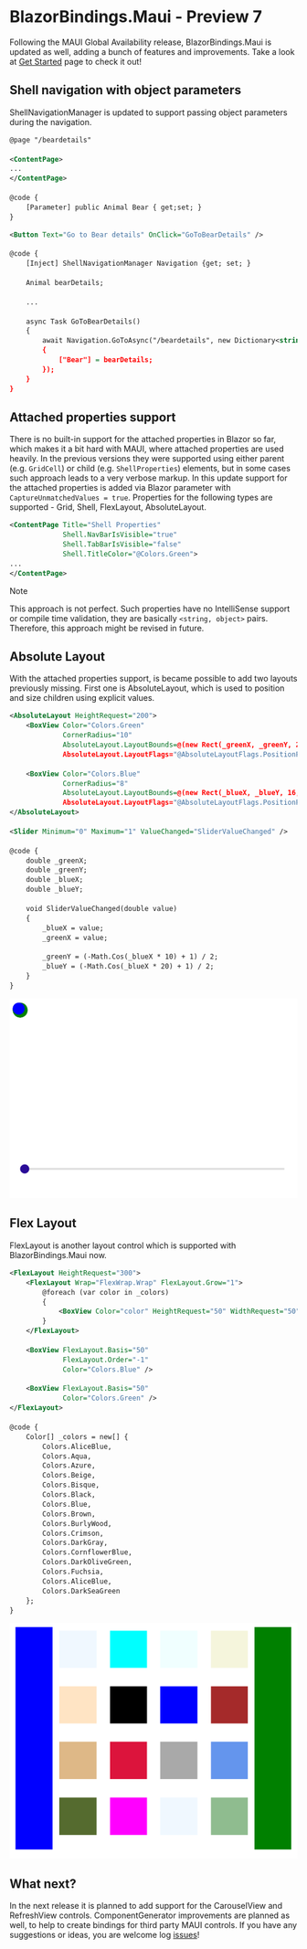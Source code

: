 # BlazorBindings.Maui - Preview 7

Following the MAUI Global Availability release, BlazorBindings.Maui is updated as well, adding a bunch of features and improvements. Take a look at [Get Started](../get-started.md) page to check it out!

## Shell navigation with object parameters

ShellNavigationManager is updated to support passing object parameters during the navigation.
```xml
@page "/beardetails"

<ContentPage>
...
</ContentPage>

@code {
    [Parameter] public Animal Bear { get;set; }
}
```

```xml
<Button Text="Go to Bear details" OnClick="GoToBearDetails" />

@code {
    [Inject] ShellNavigationManager Navigation {get; set; }

    Animal bearDetails;

    ...

    async Task GoToBearDetails()
    {
        await Navigation.GoToAsync("/beardetails", new Dictionary<string, object>
        {
            ["Bear"] = bearDetails;
        });
    }
}
```

## Attached properties support
There is no built-in support for the attached properties in Blazor so far, which makes it a bit hard with MAUI, where attached properties are used heavily. In the previous versions they were supported using either parent (e.g. `GridCell`) or child (e.g. `ShellProperties`) elements, but in some cases such approach leads to a very verbose markup. In this update support for the attached properties is added via Blazor parameter with `CaptureUnmatchedValues = true`. Properties for the following types are supported - Grid, Shell, FlexLayout, AbsoluteLayout.
```xml
<ContentPage Title="Shell Properties"
             Shell.NavBarIsVisible="true"
             Shell.TabBarIsVisible="false"
             Shell.TitleColor="@Colors.Green">
...
</ContentPage>
```
> [!NOTE]
> This approach is not perfect. Such properties have no IntelliSense support or compile time validation, they are basically `<string, object>` pairs. Therefore, this approach might be revised in future.

## Absolute Layout
With the attached properties support, is became possible to add two layouts previously missing. First one is AbsoluteLayout, which is used to position and size children using explicit values.
```xml
<AbsoluteLayout HeightRequest="200">
    <BoxView Color="Colors.Green"
             CornerRadius="10"
             AbsoluteLayout.LayoutBounds=@(new Rect(_greenX, _greenY, 20, 20))
             AbsoluteLayout.LayoutFlags="@AbsoluteLayoutFlags.PositionProportional" />

    <BoxView Color="Colors.Blue"
             CornerRadius="8"
             AbsoluteLayout.LayoutBounds=@(new Rect(_blueX, _blueY, 16, 16))
             AbsoluteLayout.LayoutFlags="@AbsoluteLayoutFlags.PositionProportional" />
</AbsoluteLayout>

<Slider Minimum="0" Maximum="1" ValueChanged="SliderValueChanged" />

@code {
    double _greenX;
    double _greenY;
    double _blueX;
    double _blueY;

    void SliderValueChanged(double value)
    {
        _blueX = value;
        _greenX = value;

        _greenY = (-Math.Cos(_blueX * 10) + 1) / 2;
        _blueY = (-Math.Cos(_blueX * 20) + 1) / 2;
    }
}
```
![AbsoluteLayout](media/rn7-absolute-layout.gif)

## Flex Layout
FlexLayout is another layout control which is supported with BlazorBindings.Maui now.

```xml
<FlexLayout HeightRequest="300">
    <FlexLayout Wrap="FlexWrap.Wrap" FlexLayout.Grow="1">
        @foreach (var color in _colors)
        {
            <BoxView Color="color" HeightRequest="50" WidthRequest="50" Margin="5" />
        }
    </FlexLayout>

    <BoxView FlexLayout.Basis="50"
             FlexLayout.Order="-1"
             Color="Colors.Blue" />

    <BoxView FlexLayout.Basis="50"
             Color="Colors.Green" />
</FlexLayout>

@code {
    Color[] _colors = new[] {
        Colors.AliceBlue,
        Colors.Aqua,
        Colors.Azure,
        Colors.Beige,
        Colors.Bisque,
        Colors.Black,
        Colors.Blue,
        Colors.Brown,
        Colors.BurlyWood,
        Colors.Crimson,
        Colors.DarkGray,
        Colors.CornflowerBlue,
        Colors.DarkOliveGreen,
        Colors.Fuchsia,
        Colors.AliceBlue,
        Colors.DarkSeaGreen
    };
}
```
![FlexLayout](media/rn7-flex-layout.png)

## What next?

In the next release it is planned to add support for the CarouselView and RefreshView controls. ComponentGenerator improvements are planned as well, to help to create bindings for third party MAUI controls.
If you have any suggestions or ideas, you are welcome log [issues](https://github.com/Dreamescaper/BlazorBindings.Maui/issues)!